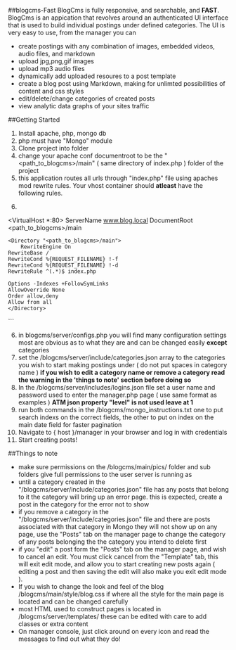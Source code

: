 ##blogcms-Fast
BlogCms is fully responsive, and searchable, and **FAST**.
BlogCms is an appication that revolves around an authenticated UI interface that is used to build individual postings under defined categories.  The UI is very easy to use, from the manager you can 
- create postings with any combination of images, embedded videos, audio files, and markdown
- upload jpg,png,gif images
- upload mp3 audio files
- dynamically add uploaded resoures to a post template
- create a blog post using Markdown, making for unlimted possibilities of content and css styles
- edit/delete/change categories of created posts
- view analytic data graphs of your sites traffic

##Getting Started
1. Install apache, php, mongo db
2. php must have "Mongo" module
3. Clone project into folder
4. change your apache conf documentroot to be the "<path_to_blogcms>/main" ( same directory of index.php ) folder of the project 
5. this application routes all urls through "index.php" file using apaches mod rewrite rules. Your vhost container should **atleast** have the following rules. 
6. ``` 
<VirtualHost *:80>
    ServerName www.blog.local
    DocumentRoot <path_to_blogcms>/main
		
    <Directory "<path_to_blogcms>/main">
        RewriteEngine On
	RewriteBase /
	RewriteCond %{REQUEST_FILENAME} !-f
	RewriteCond %{REQUEST_FILENAME} !-d
	RewriteRule ^(.*)$ index.php
			   
	Options -Indexes +FollowSymLinks
	AllowOverride None
	Order allow,deny
	Allow from all
    </Directory>
</VirtualHost>
```

6. in blogcms/server/configs.php you will find many configuration settings most are obvious as to what they are and can be changed easily 
**except** categories
7. set the /blogcms/server/include/categories.json array to the categories you wish to start making postings under ( do not put spaces in category name ) **if you wish to edit a category name or remove a category read the warning in the 'things to note' section before doing so**
8. In the /blogcms/server/includes/logins.json file set a user name and password used to enter the manager.php page ( use same format as examples ) **ATM json property "level" is not used leave at 1**
9. run both commands in the /blogcms/mongo_instructions.txt one to put search indexs on the correct fields, the other to put on index on the main date field for faster pagination
10. Navigate to { host }/manager in your browser and log in with credentials
11.  Start creating posts!  

##Things to note
- make sure permissions on the /blogcms/main/pics/ folder and sub folders give full permissions to the user server is running as
- until a category created in the "/blogcms/server/include/categories.json" file has any posts that belong to it the category will bring up an error page.  this is expected, create a post in the category for the error not to show
- if you remove a category in the "/blogcms/server/include/categories.json" file and there are posts associated with that category in Mongo they will not show up on any page,  use the "Posts" tab on the manager page to change the category of any posts belonging the the category you intend to delete first
- if you "edit" a post form the "Posts" tab on the manager page, and wish to cancel an edit.  You must click cancel from the "Template" tab, this will exit edit mode, and allow you to start creating new posts again ( editing a post and then saving the edit will also make you exit edit mode ).  
- If you wish to change the look and feel of the blog /blogcms/main/style/blog.css if where all the style for the main page is located and can be changed carefully
- most HTML used to construct pages is located in /blogcms/server/templates/ these can be edited with care to add classes or extra content
- On manager console, just click around on every icon and read the messages to find out what they do!
